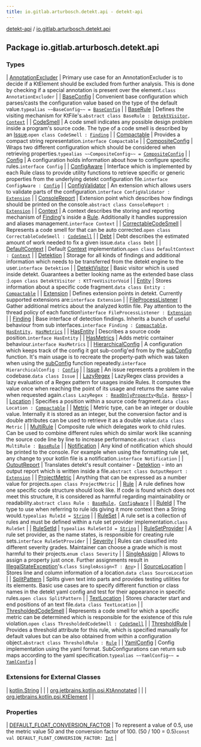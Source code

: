 ```yaml
---
title: io.gitlab.arturbosch.detekt.api - detekt-api
---
```


[detekt-api](../index.html) / [io.gitlab.arturbosch.detekt.api](./index.html)

## Package io.gitlab.arturbosch.detekt.api

### Types

| [AnnotationExcluder](-annotation-excluder/index.html) | Primary use case for an AnnotationExcluder is to decide if a KtElement should be excluded from further analysis. This is done by checking if a special annotation is present over the element.`class AnnotationExcluder` |
| [BaseConfig](-base-config.html) | Convenient base configuration which parses/casts the configuration value based on the type of the default value.`typealias ~~BaseConfig~~ = `[`BaseConfig`](../io.gitlab.arturbosch.detekt.api.internal/-base-config/index.html) |
| [BaseRule](-base-rule/index.html) | Defines the visiting mechanism for KtFile's.`abstract class BaseRule : `[`DetektVisitor`](-detekt-visitor/index.html)`, `[`Context`](-context/index.html) |
| [CodeSmell](-code-smell/index.html) | A code smell indicates any possible design problem inside a program's source code. The type of a code smell is described by an [Issue](-issue/index.html).`open class CodeSmell : `[`Finding`](-finding/index.html) |
| [Compactable](-compactable/index.html) | Provides a compact string representation.`interface Compactable` |
| [CompositeConfig](-composite-config.html) | Wraps two different configuration which should be considered when retrieving properties.`typealias ~~CompositeConfig~~ = `[`CompositeConfig`](../io.gitlab.arturbosch.detekt.api.internal/-composite-config/index.html) |
| [Config](-config/index.html) | A configuration holds information about how to configure specific rules.`interface Config` |
| [ConfigAware](-config-aware/index.html) | Interface which is implemented by each Rule class to provide utility functions to retrieve specific or generic properties from the underlying detekt configuration file.`interface ConfigAware : `[`Config`](-config/index.html) |
| [ConfigValidator](-config-validator/index.html) | An extension which allows users to validate parts of the configuration.`interface ConfigValidator : `[`Extension`](-extension/index.html) |
| [ConsoleReport](-console-report/index.html) | Extension point which describes how findings should be printed on the console.`abstract class ConsoleReport : `[`Extension`](-extension/index.html) |
| [Context](-context/index.html) | A context describes the storing and reporting mechanism of [Finding](-finding/index.html)'s inside a [Rule](-rule/index.html). Additionally it handles suppression and aliases management.`interface Context` |
| [CorrectableCodeSmell](-correctable-code-smell/index.html) | Represents a code smell for that can be auto corrected.`open class CorrectableCodeSmell : `[`CodeSmell`](-code-smell/index.html) |
| [Debt](-debt/index.html) | Debt describes the estimated amount of work needed to fix a given issue.`data class Debt` |
| [DefaultContext](-default-context/index.html) | Default [Context](-context/index.html) implementation.`open class DefaultContext : `[`Context`](-context/index.html) |
| [Detektion](-detektion/index.html) | Storage for all kinds of findings and additional information which needs to be transferred from the detekt engine to the user.`interface Detektion` |
| [DetektVisitor](-detekt-visitor/index.html) | Basic visitor which is used inside detekt. Guarantees a better looking name as the extended base class :).`open class DetektVisitor : KtTreeVisitorVoid` |
| [Entity](-entity/index.html) | Stores information about a specific code fragment.`data class Entity : `[`Compactable`](-compactable/index.html) |
| [Extension](-extension/index.html) | Defines extension points in detekt. Currently supported extensions are:`interface Extension` |
| [FileProcessListener](-file-process-listener/index.html) | Gather additional metrics about the analyzed kotlin file. Pay attention to the thread policy of each function!`interface FileProcessListener : `[`Extension`](-extension/index.html) |
| [Finding](-finding/index.html) | Base interface of detection findings. Inherits a bunch of useful behaviour from sub interfaces.`interface Finding : `[`Compactable`](-compactable/index.html)`, `[`HasEntity`](-has-entity/index.html)`, `[`HasMetrics`](-has-metrics/index.html) |
| [HasEntity](-has-entity/index.html) | Describes a source code position.`interface HasEntity` |
| [HasMetrics](-has-metrics/index.html) | Adds metric container behaviour.`interface HasMetrics` |
| [HierarchicalConfig](-hierarchical-config/index.html) | A configuration which keeps track of the config it got sub-config'ed from by the [subConfig](-config/sub-config.html) function. It's main usage is to recreate the property-path which was taken when using the [subConfig](-config/sub-config.html) function repeatedly.`interface HierarchicalConfig : `[`Config`](-config/index.html) |
| [Issue](-issue/index.html) | An issue represents a problem in the codebase.`data class Issue` |
| [LazyRegex](-lazy-regex/index.html) | LazyRegex class provides a lazy evaluation of a Regex pattern for usages inside Rules. It computes the value once when reaching the point of its usage and returns the same value when requested again.`class LazyRegex : `[`ReadOnlyProperty`](https://kotlinlang.org/api/latest/jvm/stdlib/kotlin.properties/-read-only-property/index.html)`<`[`Rule`](-rule/index.html)`, `[`Regex`](https://kotlinlang.org/api/latest/jvm/stdlib/kotlin.text/-regex/index.html)`>` |
| [Location](-location/index.html) | Specifies a position within a source code fragment.`data class Location : `[`Compactable`](-compactable/index.html) |
| [Metric](-metric/index.html) | Metric type, can be an integer or double value. Internally it is stored as an integer, but the conversion factor and is double attributes can be used to retrieve it as a double value.`data class Metric` |
| [MultiRule](-multi-rule/index.html) | Composite rule which delegates work to child rules. Can be used to combine different rules which do similar work like scanning the source code line by line to increase performance.`abstract class MultiRule : `[`BaseRule`](-base-rule/index.html) |
| [Notification](-notification/index.html) | Any kind of notification which should be printed to the console. For example when using the formatting rule set, any change to your kotlin file is a notification.`interface Notification` |
| [OutputReport](-output-report/index.html) | Translates detekt's result container - [Detektion](-detektion/index.html) - into an output report which is written inside a file.`abstract class OutputReport : `[`Extension`](-extension/index.html) |
| [ProjectMetric](-project-metric/index.html) | Anything that can be expressed as a number value for projects.`open class ProjectMetric` |
| [Rule](-rule/index.html) | A rule defines how one specific code structure should look like. If code is found which does not meet this structure, it is considered as harmful regarding maintainability or readability.`abstract class Rule : `[`BaseRule`](-base-rule/index.html)`, `[`ConfigAware`](-config-aware/index.html) |
| [RuleId](-rule-id.html) | The type to use when referring to rule ids giving it more context then a String would.`typealias RuleId = `[`String`](https://kotlinlang.org/api/latest/jvm/stdlib/kotlin/-string/index.html) |
| [RuleSet](-rule-set/index.html) | A rule set is a collection of rules and must be defined within a rule set provider implementation.`class RuleSet` |
| [RuleSetId](-rule-set-id.html) | `typealias RuleSetId = `[`String`](https://kotlinlang.org/api/latest/jvm/stdlib/kotlin/-string/index.html) |
| [RuleSetProvider](-rule-set-provider/index.html) | A rule set provider, as the name states, is responsible for creating rule sets.`interface RuleSetProvider` |
| [Severity](-severity/index.html) | Rules can classified into different severity grades. Maintainer can choose a grade which is most harmful to their projects.`enum class Severity` |
| [SingleAssign](-single-assign/index.html) | Allows to assign a property just once. Further assignments result in [IllegalStateException](https://kotlinlang.org/api/latest/jvm/stdlib/kotlin/-illegal-state-exception/index.html)'s.`class SingleAssign<T : `[`Any`](https://kotlinlang.org/api/latest/jvm/stdlib/kotlin/-any/index.html)`>` |
| [SourceLocation](-source-location/index.html) | Stores line and column information of a location.`data class SourceLocation` |
| [SplitPattern](-split-pattern/index.html) | Splits given text into parts and provides testing utilities for its elements. Basic use cases are to specify different function or class names in the detekt yaml config and test for their appearance in specific rules.`open class SplitPattern` |
| [TextLocation](-text-location/index.html) | Stores character start and end positions of an text file.`data class TextLocation` |
| [ThresholdedCodeSmell](-thresholded-code-smell/index.html) | Represents a code smell for which a specific metric can be determined which is responsible for the existence of this rule violation.`open class ThresholdedCodeSmell : `[`CodeSmell`](-code-smell/index.html) |
| [ThresholdRule](-threshold-rule/index.html) | Provides a threshold attribute for this rule, which is specified manually for default values but can be also obtained from within a configuration object.`abstract class ThresholdRule : `[`Rule`](-rule/index.html) |
| [YamlConfig](-yaml-config.html) | Config implementation using the yaml format. SubConfigurations can return sub maps according to the yaml specification.`typealias ~~YamlConfig~~ = `[`YamlConfig`](../io.gitlab.arturbosch.detekt.api.internal/-yaml-config/index.html) |

### Extensions for External Classes

| [kotlin.String](kotlin.-string/index.html) |  |
| [org.jetbrains.kotlin.psi.KtAnnotated](org.jetbrains.kotlin.psi.-kt-annotated/index.html) |  |
| [org.jetbrains.kotlin.psi.KtElement](org.jetbrains.kotlin.psi.-kt-element/index.html) |  |

### Properties

| [DEFAULT_FLOAT_CONVERSION_FACTOR](-d-e-f-a-u-l-t_-f-l-o-a-t_-c-o-n-v-e-r-s-i-o-n_-f-a-c-t-o-r.html) | To represent a value of 0.5, use the metric value 50 and the conversion factor of 100. (50 / 100 = 0.5)`const val DEFAULT_FLOAT_CONVERSION_FACTOR: `[`Int`](https://kotlinlang.org/api/latest/jvm/stdlib/kotlin/-int/index.html) |


